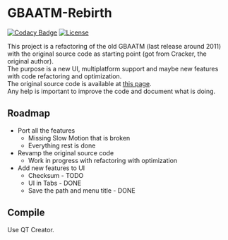 # GBAATM-Rebirth
[![Codacy Badge](https://api.codacy.com/project/badge/Grade/854bf910a8ed4ec2ad2249a2045d3fbb)](https://app.codacy.com/manual/mte90/GBAATM-Rebirth?utm_source=github.com&utm_medium=referral&utm_content=Mte90/GBAATM-Rebirth&utm_campaign=Badge_Grade_Settings)
[![License](https://img.shields.io/badge/License-GPL%20v3-blue.svg)](http://www.gnu.org/licenses/gpl-3.0)   

This project is a refactoring of the old GBAATM (last release around 2011) with the original source code as starting point (got from Cracker, the original author).  
The purpose is a new UI, multiplatform support and maybe new features with code refactoring and optimization.  
The original source code is available at [this page](https://github.com/Mte90/GBAATM-Rebirth/releases/tag/original).  
Any help is important to improve the code and document what is doing.

## Roadmap

* Port all the features
  * Missing Slow Motion that is broken
  * Everything rest is done
* Revamp the original source code
  * Work in progress with refactoring with optimization
* Add new features to UI
  * Checksum - TODO
  * UI in Tabs - DONE
  * Save the path and menu title - DONE

## Compile

Use QT Creator.
